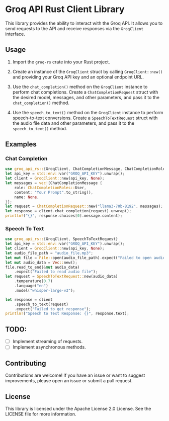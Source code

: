# Groq API Rust Client Library


This library provides the ability to interact with the Groq API. It allows you to send requests to the API and receive responses via the `GroqClient` interface.

## Usage

1. Import the `groq-rs` crate into your Rust project.

2. Create an instance of the `GroqClient` struct by calling `GroqClient::new()` and providing your Groq API key and an optional endpoint URL.

3. Use the `chat_completion()` method on the `GroqClient` instance to perform chat completions. Create a `ChatCompletionRequest` struct with the desired model, messages, and other parameters, and pass it to the `chat_completion()` method.

4. Use the `speech_to_text()` method on the `GroqClient` instance to perform speech-to-text conversions. Create a `SpeechToTextRequest` struct with the audio file data and other parameters, and pass it to the `speech_to_text()` method.

## Examples

### Chat Completion

```rust
use groq_api_rs::{GroqClient, ChatCompletionMessage, ChatCompletionRoles, ChatCompletionRequest}
let api_key = std::env::var("GROQ_API_KEY").unwrap();
let client = GroqClient::new(api_key, None);
let messages = vec![ChatCompletionMessage {
    role: ChatCompletionRoles::User,
    content: "Your Prompt".to_string(),
    name: None,
}];
let request = ChatCompletionRequest::new("llama3-70b-8192", messages);
let response = client.chat_completion(request).unwrap();
println!("{}", response.choices[0].message.content);
```

### Speech To Text

```rust
use groq_api_rs::{GroqClient, SpeechToTextRequest}
let api_key = std::env::var("GROQ_API_KEY").unwrap();
let client = GroqClient::new(api_key, None);
let audio_file_path = "audio_file.mp3";
let mut file = File::open(audio_file_path).expect("Failed to open audio file");
let mut audio_data = Vec::new();
file.read_to_end(&mut audio_data)
    .expect("Failed to read audio file");
let request = SpeechToTextRequest::new(audio_data)
    .temperature(0.7)
    .language("en")
    .model("whisper-large-v3");

let response = client
    .speech_to_text(request)
    .expect("Failed to get response");
println!("Speech to Text Response: {}", response.text);
```

## TODO:
- [ ] Implement streaming of requests.
- [ ] Implement asynchronous methods.

## Contributing

Contributions are welcome! If you have an issue or want to suggest improvements, please open an issue or submit a pull request.

## License

This library is licensed under the Apache License 2.0 License. See the LICENSE file for more information.